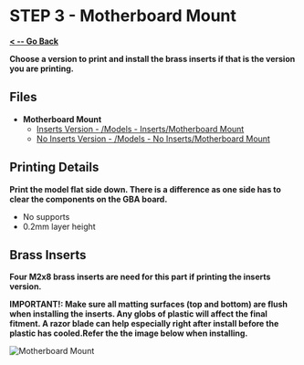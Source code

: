 # STEP 3 - Motherboard Mount

**[< -- Go Back](../README.md)**

**Choose a version to print and install the brass inserts if that is the version you are printing.**

## Files

* **Motherboard Mount**
	* [Inserts Version - /Models - Inserts/Motherboard Mount](../Models%20-%20Inserts/Motherboard%20Mount.3mf)
	* [No Inserts Version - /Models - No Inserts/Motherboard Mount](../Models%20-%20No%20Inserts/Motherboard%20Mount.3mf)

## Printing Details

**Print the model flat side down. There is a difference as one side has to clear the components on the GBA board.**

* No supports
* 0.2mm layer height

## Brass Inserts

**Four M2x8 brass inserts are need for this part if printing the inserts version.**

**IMPORTANT!: Make sure all matting surfaces (top and bottom) are flush when installing the inserts. Any globs of plastic will affect the final fitment. A razor blade can help especially right after install before the plastic has cooled.Refer the the image below when installing.**

![Motherboard Mount](../Images/Common/Motherboard%20Mount.png "Motherboard Mount")